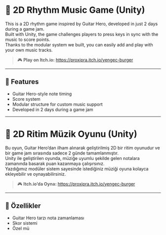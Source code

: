 # 🎸 2D Rhythm Music Game (Unity)

This is a 2D rhythm game inspired by Guitar Hero, developed in just 2 days during a game jam.  
Built with Unity, the game challenges players to press keys in sync with the music to score points.  
Thanks to the modular system we built, you can easily add and play with your own music tracks.

> 🎮 **Play on Itch.io:** https://proxipra.itch.io/yengec-burger

---

## 🧠 Features
- Guitar Hero-style note timing
- Score system
- Modular structure for custom music support
- Developed in 2 days during a game jam

---

# 🎸 2D Ritim Müzik Oyunu (Unity)

Bu oyun, Guitar Hero’dan ilham alınarak geliştirilmiş 2D bir ritim oyunudur ve bir game jam sırasında sadece 2 günde tamamlanmıştır.  
Unity ile geliştirilen oyunda, müziğe uyumlu şekilde gelen notalara zamanında basarak puan kazanmaya çalışırsınız.  
Yazdığımız modüler sistem sayesinde istediğiniz müziği oyuna kolayca ekleyebilir ve oynayabilirsiniz.

> 🎮 **Itch.io’da Oyna:** https://proxipra.itch.io/yengec-burger

---

## 🧠 Özellikler
- Guitar Hero tarzı nota zamanlaması
- Skor sistemi
- Özel mü
